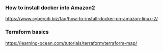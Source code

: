 ### How to install docker into Amazon2 ###
https://www.cyberciti.biz/faq/how-to-install-docker-on-amazon-linux-2/


### Terraform basics ###
https://learning-ocean.com/tutorials/terraform/terraform-map/
